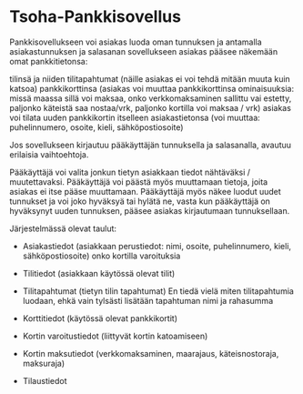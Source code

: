 # Tsoha-Pankkisovellus

Pankkisovellukseen voi asiakas luoda oman tunnuksen ja antamalla asiakastunnuksen ja salasanan sovellukseen asiakas pääsee näkemään omat pankkitietonsa:

tilinsä ja niiden tilitapahtumat (näille asiakas ei voi tehdä mitään muuta kuin katsoa)
pankkikorttinsa (asiakas voi muuttaa pankkikorttinsa ominaisuuksia: missä maassa sillä voi maksaa, onko verkkomaksaminen sallittu vai estetty, paljonko käteistä saa nostaa/vrk, paljonko kortilla voi maksaa / vrk)
asiakas voi tilata uuden pankkikortin itselleen
asiakastietonsa (voi muuttaa: puhelinnumero, osoite, kieli, sähköpostiosoite)
 

Jos sovellukseen kirjautuu pääkäyttäjän tunnuksella ja salasanalla, avautuu erilaisia vaihtoehtoja.

Pääkäyttäjä voi valita jonkun tietyn asiakkaan tiedot nähtäväksi / muutettavaksi. Pääkäyttäjä voi päästä myös muuttamaan tietoja, joita asiakas ei itse pääse muuttamaan. Pääkäyttäjä myös näkee luodut uudet tunnukset ja voi joko hyväksyä tai hylätä ne, vasta kun pääkäyttäjä on hyväksynyt uuden tunnuksen, pääsee asiakas kirjautumaan tunnuksellaan.

 

Järjestelmässä olevat taulut:

- Asiakastiedot (asiakkaan perustiedot: nimi, osoite, puhelinnumero, kieli, sähköpostiosoite)
onko kortilla varoituksia
- Tilitiedot (asiakkaan käytössä olevat tilit)

- Tilitapahtumat (tietyn tilin tapahtumat) En tiedä vielä miten tilitapahtumia luodaan, ehkä vain tylsästi lisätään tapahtuman nimi ja rahasumma

- Korttitiedot (käytössä olevat pankkikortit)

- Kortin varoitustiedot (liittyvät kortin katoamiseen)

- Kortin maksutiedot (verkkomaksaminen, maarajaus, käteisnostoraja, maksuraja)

- Tilaustiedot
